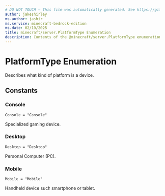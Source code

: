 ```yaml
---
# DO NOT TOUCH — This file was automatically generated. See https://github.com/mojang/minecraftapidocsgenerator to modify descriptions, examples, etc.
author: jakeshirley
ms.author: jashir
ms.service: minecraft-bedrock-edition
ms.date: 02/10/2025
title: minecraft/server.PlatformType Enumeration
description: Contents of the @minecraft/server.PlatformType enumeration.
---
```

# PlatformType Enumeration

Describes what kind of platform is a device.

## Constants
### **Console**
`Console = "Console"`

Specialized gaming device.
### **Desktop**
`Desktop = "Desktop"`

Personal Computer (PC).
### **Mobile**
`Mobile = "Mobile"`

 Handheld device such smartphone or tablet.
